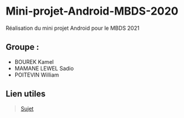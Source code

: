 # Mini-projet-Android-MBDS-2020

Réalisation du mini projet Android pour le MBDS 2021

## Groupe :

- BOUREK Kamel
- MAMANE LEWEL Sadio
- POITEVIN William

## Lien utiles
>[Sujet](https://github.com/eamosse/android-mbds-2020/blob/main/mini_projet.md)





